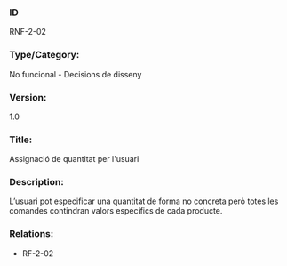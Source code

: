 ### ID
RNF-2-02
### Type/Category:
No funcional - Decisions de disseny
### Version:
1.0
### Title:
Assignació de quantitat per l'usuari
### Description:
L’usuari pot especificar una quantitat de forma no concreta però totes les comandes contindran valors específics de cada producte.
### Relations:
* RF-2-02
